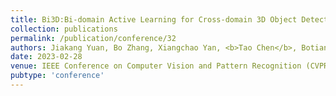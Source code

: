 ```yaml
---
title: Bi3D:Bi-domain Active Learning for Cross-domain 3D Object Detection
collection: publications
permalink: /publication/conference/32
authors: Jiakang Yuan, Bo Zhang, Xiangchao Yan, <b>Tao Chen</b>, Botian Shi, Yikang LI, Yu Qiao
date: 2023-02-28
venue: IEEE Conference on Computer Vision and Pattern Recognition (CVPR)
pubtype: 'conference'
---
```


<!-- paperurl: 'http://academicpages.github.io/files/paper1.pdf'
citation: 'Your Name, You. (2009). &quot;Paper Title Number 1.&quot; <i>Journal 1</i>. 1(1).' -->
<!-- [Download paper here](http://academicpages.github.io/files/paper1.pdf) -->
